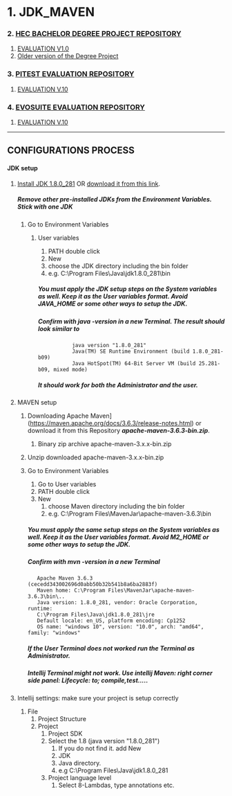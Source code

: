 # 1. JDK_MAVEN
### 2. [HEC BACHELOR DEGREE PROJECT REPOSITORY](https://github.com/rqkohistani/HECBachelorDegreeProject)
1. [EVALUATION V1.0](https://github.com/rqkohistani/HECBachelorDegreeProject/blob/main/EVALUATION%20V1.0.md)
1. [Older version of the Degree Project](https://github.com/rqkohistani/degreeProject)
### 3. [PITEST EVALUATION REPOSITORY](https://github.com/rqkohistani/PiTest)
1. [EVALUATION V.10](https://github.com/rqkohistani/PiTest/blob/main/PITEST%20EVALUATION%20RESULTS%20V%201.0.md)
### 4. [EVOSUITE EVALUATION REPOSITORY](https://github.com/rqkohistani/EvoSuite)
1. [EVALUATION V.10](https://github.com/rqkohistani/EvoSuite/blob/main/Evaluation%20V_1.0.md)

***
## CONFIGURATIONS PROCESS
#### JDK setup
1. [Install JDK 1.8.0_281](https://www.oracle.com/java/technologies/javase/8u281-relnotes.html) OR [download it from this link](https://1drv.ms/u/s!AmGvpLcnczUeiqRpLuU-2wAbGqAThA?e=aksvTG). 
      ##### Remove other pre-installed JDKs from the Environment Variables. Stick with one JDK 
   
    1. Go to Environment Variables
        1. User variables
           
              1. PATH double click
              1. New  
              1. choose the JDK directory including the bin folder
              1. e.g. C:\Program Files\Java\jdk1.8.0_281\bin
              ##### You must apply the JDK setup steps on the **System variables** as well. Keep it as the User variables format. Avoid JAVA_HOME or some other ways to setup the JDK.
              ##### Confirm with java -version in a new Terminal. The result should look similar to
                       
                          java version "1.8.0_281"
                          Java(TM) SE Runtime Environment (build 1.8.0_281-b09)
                          Java HotSpot(TM) 64-Bit Server VM (build 25.281-b09, mixed mode)
              ##### It should work for both the  Administrator and the user.
             
1. MAVEN setup
      1. Downloading Apache Maven](https://maven.apache.org/docs/3.6.3/release-notes.html) or download it from this Repository ***apache-maven-3.6.3-bin.zip***.
            1. Binary zip archive apache-maven-3.x.x-bin.zip 
      1. Unzip downloaded apache-maven-3.x.x-bin.zip
      1. Go to Environment Variables
            1. Go to User variables
            1. PATH double click
            1. New  
                 1. choose Maven directory including the bin folder
                 1. e.g. C:\Program Files\MavenJar\apache-maven-3.6.3\bin
                    
            ##### You must apply the same setup steps on the **System variables** as well. Keep it as the User variables format. Avoid M2_HOME or some other ways to setup the JDK.
           ##### Confirm with mvn -version in a new Terminal
                Apache Maven 3.6.3 (cecedd343002696d0abb50b32b541b8a6ba2883f)
                Maven home: C:\Program Files\MavenJar\apache-maven-3.6.3\bin\..
                Java version: 1.8.0_281, vendor: Oracle Corporation, runtime: 
                C:\Program Files\Java\jdk1.8.0_281\jre
                Default locale: en_US, platform encoding: Cp1252
                OS name: "windows 10", version: "10.0", arch: "amd64", family: "windows"
                
           ##### If the User Terminal does not worked run the Terminal as Administrator.
           ##### Intellij Terminal might not work. Use intellij Maven: right corner side panel: Lifecycle: to; compile,test.....

1. Intellij settings: make sure your project is setup correctly
    1. File
        1. Project Structure
        1. Project
            1. Project SDK
            1. Select the 1.8 (java version "1.8.0_281")
                1. If you do not find it. add New
                1. JDK
                1. Java directory. 
                1. e.g C:\Program Files\Java\jdk1.8.0_281
            1. Project language level
                1. Select 8-Lambdas, type annotations etc.
                